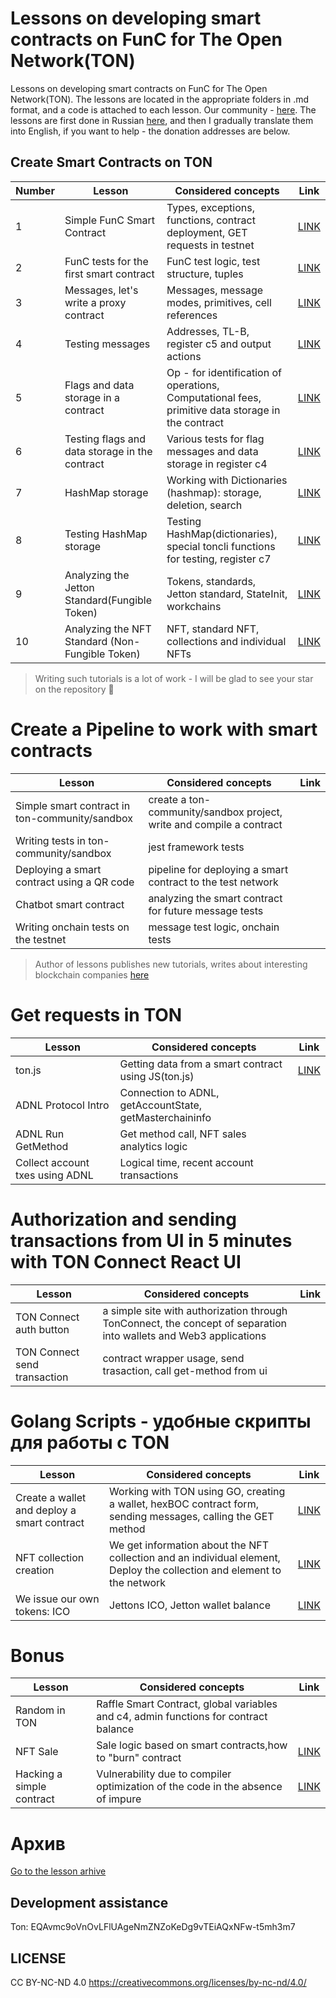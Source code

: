 # Lessons on developing smart contracts on FunC for The Open Network(TON)

Lessons on developing smart contracts on FunC for The Open Network(TON). The lessons are located in the appropriate folders in .md format, and a code is attached to each lesson. Our community - [here](https://t.me/ton_learn). The lessons are first done in Russian [here](https://github.com/romanovichim/TonFunClessons_ru/), and then I gradually translate them into English, if you want to help - the donation addresses are below.

## Create Smart Contracts on TON 

| Number | Lesson | Considered concepts | Link | 
| ------------- | ------------- | ------------- | ------------- |
| 1 | Simple FunC Smart Contract | Types, exceptions, functions, contract deployment, GET requests in testnet | [LINK](./lessons/smartcontract/1lesson/firstlesson.md)  | 
| 2 | FunC tests for the first smart contract  | FunC test logic, test structure, tuples  | [LINK](./lessons/smartcontract/2lesson/secondlesson.md) | 
| 3 | Messages, let's write a proxy contract |  Messages, message modes, primitives, cell references | [LINK](./lessons/smartcontract/3lesson/thirdlesson.md) | 
| 4 | Testing messages | Addresses, TL-B, register c5 and output actions |  [LINK](./lessons/smartcontract/4lesson/forthlesson.md) | 
| 5 | Flags and data storage in a contract | Op - for identification of operations, Computational fees, primitive data storage in the contract  | [LINK](./lessons/smartcontract/5lesson/fifthlesson.md) |  
| 6 | Testing flags and data storage in the contract |  Various tests for flag messages and data storage in register c4  | [LINK](./lessons/smartcontract/6lesson/sixthlesson.md) |  
| 7 | HashMap storage  | Working with Dictionaries (hashmap): storage, deletion, search  | [LINK](./lessons/smartcontract/7lesson/seventhlesson.md) | 
| 8 | Testing HashMap storage  | Testing HashMap(dictionaries), special toncli functions for testing, register c7  | [LINK](./lessons/smartcontract/8lesson/eighthlesson.md)  | 
| 9 | Analyzing the Jetton Standard(Fungible Token)  | Tokens, standards, Jetton standard, StateInit, workchains  | [LINK](./lessons/smartcontract/9lesson/ninthlesson.md)  | 
| 10 | Analyzing the NFT Standard (Non-Fungible Token)  |  NFT, standard NFT, collections and individual NFTs | [LINK](./lessons/smartcontract/10lesson/tenthlesson.md)  | 
> Writing such tutorials is a lot of work - I will be glad to see your star on the repository 🌟

# Create a Pipeline to work with smart contracts

| Lesson | Considered concepts | Link | 
| ------------- | ------------- | ------------- |
| Simple smart contract in ton-community/sandbox | create a ton-community/sandbox project, write and compile a contract|  | 
| Writing tests in ton-community/sandbox | jest framework tests  | | 
| Deploying a smart contract using a QR code | pipeline for deploying a smart contract to the test network |  | 
| Chatbot smart contract | analyzing the smart contract for future message tests |   | 
| Writing onchain tests on the testnet | message test logic, onchain tests  |   | 

> Author of lessons publishes new tutorials, writes about interesting blockchain companies [here](https://t.me/ton_learn)

# Get requests in TON

| Lesson | Considered concepts | Link | 
| ------------- | ------------- | ------------- | 
| ton.js | Getting data from a smart contract using JS(ton.js)  | [LINK](./lessons/requests/20lesson/tonjs_eng.md) | 
| ADNL Protocol Intro | Connection to ADNL, getAccountState, getMasterchaininfo  |  | 
| ADNL Run GetMethod | Get method call, NFT sales analytics logic  |  | 
| Collect account txes using ADNL | Logical time, recent account transactions  |  | 

# Authorization and sending transactions from UI in 5 minutes with TON Connect React UI

| Lesson | Considered concepts | Link | 
| ------------- | ------------- | ------------- | 
| TON Connect auth button| a simple site with authorization through TonConnect, the concept of separation into wallets and Web3 applications |  | 
| TON Connect send transaction | contract wrapper usage, send trasaction, call get-method from ui  |  | 

# Golang Scripts - удобные скрипты для работы с TON

| Lesson | Considered concepts | Link | 
| ------------- | ------------- | ------------- | 
| Create a wallet and deploy a smart contract | Working with TON using GO, creating a wallet, hexBOC contract form, sending messages, calling the GET method | [LINK](./lessons/golang/14lesson/wallet_eng.md) | 
| NFT collection creation | We get information about the NFT collection and an individual element, Deploy the collection and element to the network | [LINK](./lessons/golang/15lesson/NFTCollectionDeploy_eng.md) | 
| We issue our own tokens: ICO | Jettons ICO, Jetton wallet balance| [LINK](./lessons/golang/16lesson/ICO.md) | 

# Bonus

| Lesson | Considered concepts | Link | 
| ------------- | ------------- | ------------- | 
| Random in TON| Raffle Smart Contract, global variables and c4, admin functions for contract balance  |  | 
|  NFT Sale | Sale logic based on smart contracts,how to "burn" contract | [LINK](./lessons/bonus/17lesson/nftsale_eng.md) |
| Hacking a simple contract | Vulnerability due to compiler optimization of the code in the absence of impure   | [LINK](./lessons/bonus/18lesson/hack_eng.md) | 

# Архив

[Go to the lesson arhive](./arhive)

## Development assistance

Ton:  EQAvmc9oVnOvLFlUAgeNmZNZoKeDg9vTEiAQxNFw-t5mh3m7

 
## LICENSE

CC BY-NC-ND 4.0 https://creativecommons.org/licenses/by-nc-nd/4.0/